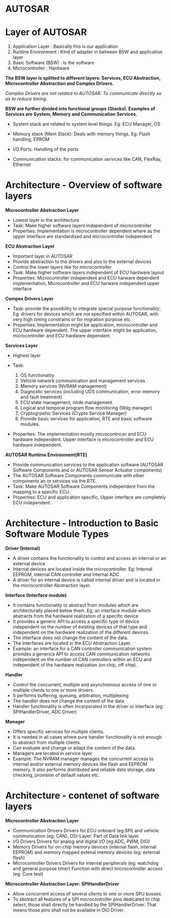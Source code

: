  # AUTOSAR
# Layer of AUTOSAR

1. Application Layer : Basically this is our application 
2. Runtine Environment : Kind of adapter in between BSW and application layer
3. Basic Software (BSW) : Is the software
4. Microcontroller : Hardware 

**The BSW layer is splitted to  different layers: Services, ECU Abstraction, Microcontroller Abstraction and Complex Drivers.**

*Complex Drivers are not related to AUTOSAR. To communicate directly so as to reduce timing.*

**BSW are further divided into functional groups (Stacks). Examples of Services are System, Memory and Communication Services.**

- System stack are related to system level things. Eg: ECU Manager, OS

- Memory stack (Mem Stack): Deals with memory things. Eg: Flash handling, EPROM

- I/O Ports: Handling of the ports

- Communication stacks: for communication services like CAN, FlexRay, Ethernet


# Architecture - Overview of software layers

**Microcontroller Abstraction Layer**

- Lowest layer in the architecture
- Task: Make higher software layers independent of microcontroller
- Properties: Implementation is microcontroller dependent where as the upper interface are standardized and microcontroller independent

**ECU Abstraction Layer**

- Important layer in AUTOSAR
- Provide abstraction to the drivers and also to the external devices
- Control the lower layers like for microcontroller
- Task: Make higher software layers independent of ECU hardware layout
- Properties: Microcontroller independent and ECU harware dependent implementation, Microcontroller and ECU harware independent upper interface


**Compex Drivers Layer**

- Task: provide the possibility to integrate special purpose functionality; Eg: drivers for devices which are not specified within AUTOSAR, with very high timing constrains or for migration purpose etc.
- Properties: Implementation might be application, microcontroller and ECU hardware dependent. The upper interface might be application, microcontroller and ECU hardware dependent.
  
**Services Layer**

- Highest layer 
- Task:
  1. OS functionality
  2. Vehicle network communication and management services
  3. Memory services (NVRAM management)
  4. Diagnostic services (including UDS communication, error memory and fault treatment)
  5. ECU state management, node management
  6. Logical and temporal program flow monitoring (Wdg manager)
  7. Cryptogrpahic Services (Crypto Service Manager)
  8. Provide basic services for application, RTE and basic software modules.
 
- Properties: The implementation mostly microcontro;er and ECU hardware independent. Upper interface is microcontroller and ECU hardware independent.     

**AUTOSAR Runtime Environment(RTE)**

- Provide communication services to the application software (AUTOSAR Software Components and or AUTOSAR Sensor Actuator components)
- The AUTOSAR Software Components communicate with other components an or services via the RTE.
- Task: Make AUTOSAR Software Components independent from the mapping to a specific ECU.
- Properties: ECU and application specific, Upper interface are completely ECU independent.

# Architecture - Introduction to Basic Software Module Types

**Driver (Internal)**
- A driver contains the functionality to control and access an internal or an external device
- Internal devices are located inside the microcontroller. Eg: Internal EEPROM, internal CAN controller and Internal ADC
- A driver for an internal device is called internal driver and is located in the microcontroller Abstraction layer.

**Interface (Interface module)**
- It contains functionality to abstract from modules which are architecturally placed below them. Eg; an interface module which abstracts from the hardware realization of a specific device.
- It provides a generic API to access a specific type of device independent on the number of existing devices of that type and independent on the hardware realization of the different devices.
- The interface does not change the content of the data.
- The interfaces are located in the ECU Abstraction Layer.
- Example: an interface for a CAN controller communication system provides a generica API to access CAN communication networks independent on the number of CAN controllers within an ECU and independent of the hardware realization (on chip, off chip).

**Handler**
- Control the concurrent, multiple and asynchronous access of one or multiple clients to one or more drivers.
- It performs buffering, queuing, arbitration, multiplexing
- The handler does not change the content of the data
- Handler functionality is often incorporated in the driver or interface (eg: SPIHandlerDriver, ADC Driver)

**Manager**
- Offers specific services for multiple clients.
- It is needed in all cases where pure handler functionality is not enough to abstract from multiple clients.
- Can evaluate and change or adapt the content of the data.
- Managers are located in service layer.
- Example: The NVRAM manager manages the concurrent access to internal and/or external memory devices like flash and EEPROM memory. It also performs distributed and reliable data storage, data checking, provision of default values etc.

# Architecture - contenet of software layers 
**Microcontroller Abstraction Layer**
- Communication Drivers
  Drivers for ECU onboard (eg:SPI) and vehicle communication (eg: CAN), OSI-Layer: Part of Data link layer
- I/O Drivers
  Drivers for analog and digital I/O (eg:ADC, PWM, DIO)
- Memory Drivers
  for on-chip memory devices (internal flash, internal EEPROM) and memory mapped extenal memory devices (eg: external flash)
- Microcontroller Drivers
  Drivers for internal peripherals (eg: watchdog and general purpose timer)
  Function with direct microcontroller access (eg: Core test)

**Microcontroller Abstraction Layer: SPIHandlerDriver**

- Allow concurrent access of several clients to one or more SPU busses.
- To abstract all features of a SPI microcontroller pins dedicated to chip select, those shall directly be handled by the SPIHandlerDriver. That means those pins shall not be available in DIO Driver.














